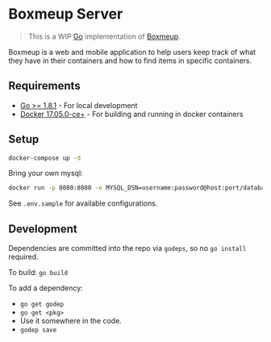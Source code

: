 # Boxmeup Server

> This is a WIP [Go](https://go-lang.org) implementation of [Boxmeup](https://boxmeupapp.com).

Boxmeup is a web and mobile application to help users keep track of what they have in their containers and how to find items in specific containers.

## Requirements

* [Go >= 1.8.1](https://golang.org) - For local development
* [Docker 17.05.0-ce+](https://www.docker.com) - For building and running in docker containers

## Setup

```bash
docker-compose up -d
```

Bring your own mysql:
```bash
docker run -p 8080:8080 -e MYSQL_DSN=username:password@host:port/database cjsaylor/boxmeup-go
```

See `.env.sample` for available configurations.

## Development

Dependencies are committed into the repo via `godeps`, so no `go install` required.

To build: `go build`

To add a dependency:

* `go get godep`
* `go get <pkg>`
* Use it somewhere in the code.
* `godep save`